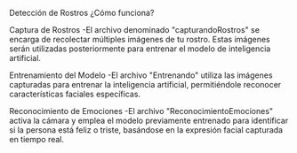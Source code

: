 Detección de Rostros
¿Cómo funciona?

Captura de Rostros
  -El archivo denominado "capturandoRostros" se encarga de recolectar múltiples imágenes de tu rostro. Estas imágenes serán utilizadas posteriormente para entrenar el modelo de inteligencia artificial.

Entrenamiento del Modelo
  -El archivo "Entrenando" utiliza las imágenes capturadas para entrenar la inteligencia artificial, permitiéndole reconocer características faciales específicas.

Reconocimiento de Emociones
  -El archivo "ReconocimientoEmociones" activa la cámara y emplea el modelo previamente entrenado para identificar si la persona está feliz o triste, basándose en la expresión facial capturada en tiempo real.
